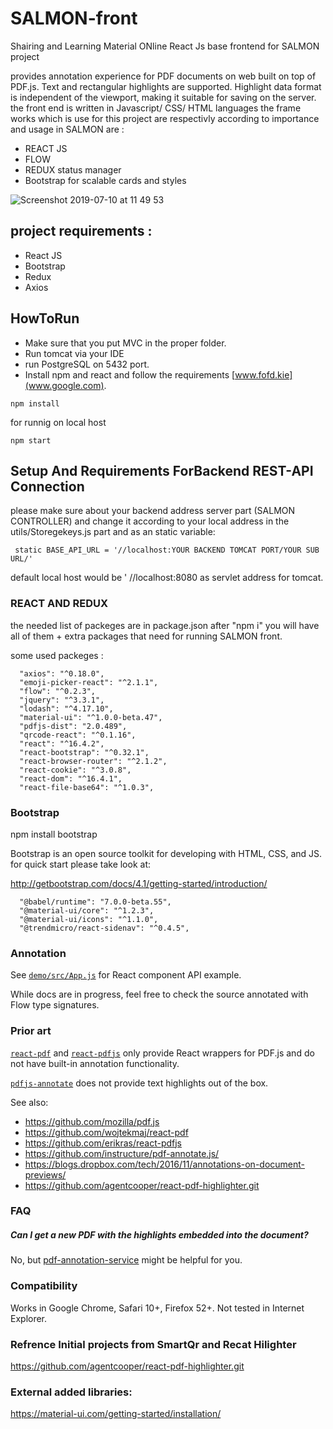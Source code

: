 # SALMON-front
Shairing  and  Learning Material ONline React Js base frontend for SALMON project  

provides annotation experience for PDF documents on web
built on top of PDF.js. Text and rectangular highlights are supported. Highlight
data format is independent of the viewport, making it suitable for saving on the
server.
the front end is written in Javascript/ CSS/ HTML languages the frame works which is use for this project are respectivly according to importance and usage in SALMON are :

* REACT JS
* FLOW 
* REDUX status manager 
* Bootstrap for scalable cards and styles

![Screenshot 2019-07-10 at 11 49 53](https://user-images.githubusercontent.com/17232450/60959668-e9dab080-a308-11e9-9bb4-7364d24ae192.png)

## project requirements :
* React JS
* Bootstrap
* Redux
* Axios

## HowToRun

 - Make sure that you put MVC in the proper folder.
 - Run tomcat via your IDE 
 - run PostgreSQL on 5432 port.
 - Install npm and react and follow the requirements [www.fofd.kie](www.google.com).
 
 
`npm install`

for runnig on local host 

`npm start`

## Setup And Requirements ForBackend REST-API Connection

  please make sure about your backend address server part (SALMON CONTROLLER) and change it according to your local address in the utils/Storegekeys.js part and as 
  an static variable: 
  ```
   static BASE_API_URL = '//localhost:YOUR BACKEND TOMCAT PORT/YOUR SUB URL/' 
  ```
  default local host would be ' //localhost:8080 as servlet address for tomcat.
  

### REACT AND REDUX 

the needed list of packeges are in package.json after "npm i" you will have all of them + extra packages that need for running SALMON front.

some used packeges :

  ```
    "axios": "^0.18.0",
    "emoji-picker-react": "^2.1.1",
    "flow": "^0.2.3",
    "jquery": "^3.3.1",
    "lodash": "^4.17.10",
    "material-ui": "^1.0.0-beta.47",
    "pdfjs-dist": "2.0.489",
    "qrcode-react": "^0.1.16",
    "react": "^16.4.2",
    "react-bootstrap": "^0.32.1",
    "react-browser-router": "^2.1.2",
    "react-cookie": "^3.0.8",
    "react-dom": "^16.4.1",
    "react-file-base64": "^1.0.3",
   ```
   
### Bootstrap

npm install bootstrap

Bootstrap is an open source toolkit for developing with HTML, CSS, and JS. 
for quick start please take look at:

http://getbootstrap.com/docs/4.1/getting-started/introduction/   

  ```
    "@babel/runtime": "7.0.0-beta.55",
    "@material-ui/core": "^1.2.3",
    "@material-ui/icons": "^1.1.0",
    "@trendmicro/react-sidenav": "^0.4.5",
  ```    
    
### Annotation

See
[`demo/src/App.js`](https://github.com/agentcooper/react-pdf-highlighter/blob/master/demo/src/App.js)
for React component API example.


While docs are in progress, feel free to check the source annotated with Flow
type signatures.

### Prior art

[`react-pdf`](https://github.com/wojtekmaj/react-pdf) and
[`react-pdfjs`](https://github.com/erikras/react-pdfjs) only provide React
wrappers for PDF.js and do not have built-in annotation functionality.

[`pdfjs-annotate`](https://github.com/instructure/pdf-annotate.js/) does not
provide text highlights out of the box.

See also:

* https://github.com/mozilla/pdf.js
* https://github.com/wojtekmaj/react-pdf
* https://github.com/erikras/react-pdfjs
* https://github.com/instructure/pdf-annotate.js/
* https://blogs.dropbox.com/tech/2016/11/annotations-on-document-previews/
* https://github.com/agentcooper/react-pdf-highlighter.git

### FAQ

##### Can I get a new PDF with the highlights embedded into the document?

No, but [pdf-annotation-service](https://github.com/agentcooper/pdf-annotation-service) might be helpful for you.

### Compatibility

Works in Google Chrome, Safari 10+, Firefox 52+. Not tested in Internet
Explorer.

### Refrence Initial projects from SmartQr and Recat Hilighter
https://github.com/agentcooper/react-pdf-highlighter.git


### External added libraries:
https://material-ui.com/getting-started/installation/





